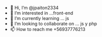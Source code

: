 - 👋 Hi, I’m @jpaiton2334
- 👀 I’m interested in ...front-end
- 🌱 I’m currently learning ... js 
- 💞️ I’m looking to collaborate on ...  js y php 
- 📫 How to reach me +56937776213

<!---
jpaiton2334/jpaiton2334 is a ✨ special ✨ repository because its `README.md` (this file) appears on your GitHub profile.
You can click the Preview link to take a look at your changes.
--->
